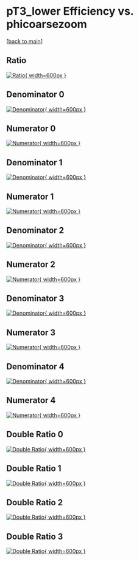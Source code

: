 # pT3_lower Efficiency vs. phicoarsezoom

[[back to main](./)]



## Ratio

[![Ratio](../mtv/var/pT3_lower_loweta_321_0_eff_phicoarsezoom.png){ width=600px }](../mtv/var/pT3_lower_loweta_321_0_eff_phicoarsezoom.pdf)

## Denominator 0

[![Denominator](../mtv/den/pT3_lower_loweta_321_0_eff_phicoarsezoom_den0.png){ width=600px }](../mtv/den/pT3_lower_loweta_321_0_eff_phicoarsezoom_den0.pdf)

## Numerator 0

[![Numerator](../mtv/num/pT3_lower_loweta_321_0_eff_phicoarsezoom_num0.png){ width=600px }](../mtv/num/pT3_lower_loweta_321_0_eff_phicoarsezoom_num0.pdf)

## Denominator 1

[![Denominator](../mtv/den/pT3_lower_loweta_321_0_eff_phicoarsezoom_den1.png){ width=600px }](../mtv/den/pT3_lower_loweta_321_0_eff_phicoarsezoom_den1.pdf)

## Numerator 1

[![Numerator](../mtv/num/pT3_lower_loweta_321_0_eff_phicoarsezoom_num1.png){ width=600px }](../mtv/num/pT3_lower_loweta_321_0_eff_phicoarsezoom_num1.pdf)

## Denominator 2

[![Denominator](../mtv/den/pT3_lower_loweta_321_0_eff_phicoarsezoom_den2.png){ width=600px }](../mtv/den/pT3_lower_loweta_321_0_eff_phicoarsezoom_den2.pdf)

## Numerator 2

[![Numerator](../mtv/num/pT3_lower_loweta_321_0_eff_phicoarsezoom_num2.png){ width=600px }](../mtv/num/pT3_lower_loweta_321_0_eff_phicoarsezoom_num2.pdf)

## Denominator 3

[![Denominator](../mtv/den/pT3_lower_loweta_321_0_eff_phicoarsezoom_den3.png){ width=600px }](../mtv/den/pT3_lower_loweta_321_0_eff_phicoarsezoom_den3.pdf)

## Numerator 3

[![Numerator](../mtv/num/pT3_lower_loweta_321_0_eff_phicoarsezoom_num3.png){ width=600px }](../mtv/num/pT3_lower_loweta_321_0_eff_phicoarsezoom_num3.pdf)

## Denominator 4

[![Denominator](../mtv/den/pT3_lower_loweta_321_0_eff_phicoarsezoom_den4.png){ width=600px }](../mtv/den/pT3_lower_loweta_321_0_eff_phicoarsezoom_den4.pdf)

## Numerator 4

[![Numerator](../mtv/num/pT3_lower_loweta_321_0_eff_phicoarsezoom_num4.png){ width=600px }](../mtv/num/pT3_lower_loweta_321_0_eff_phicoarsezoom_num4.pdf)

## Double Ratio 0

[![Double Ratio](../mtv/ratio/pT3_lower_loweta_321_0_eff_phicoarsezoom_ratio0.png){ width=600px }](../mtv/ratio/pT3_lower_loweta_321_0_eff_phicoarsezoom_ratio0.pdf)

## Double Ratio 1

[![Double Ratio](../mtv/ratio/pT3_lower_loweta_321_0_eff_phicoarsezoom_ratio1.png){ width=600px }](../mtv/ratio/pT3_lower_loweta_321_0_eff_phicoarsezoom_ratio1.pdf)

## Double Ratio 2

[![Double Ratio](../mtv/ratio/pT3_lower_loweta_321_0_eff_phicoarsezoom_ratio2.png){ width=600px }](../mtv/ratio/pT3_lower_loweta_321_0_eff_phicoarsezoom_ratio2.pdf)

## Double Ratio 3

[![Double Ratio](../mtv/ratio/pT3_lower_loweta_321_0_eff_phicoarsezoom_ratio3.png){ width=600px }](../mtv/ratio/pT3_lower_loweta_321_0_eff_phicoarsezoom_ratio3.pdf)

